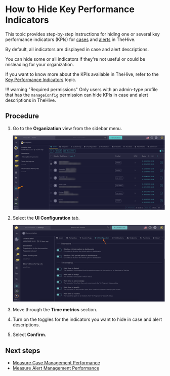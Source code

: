 # How to Hide Key Performance Indicators

<!-- md:version 5.4 -->

This topic provides step-by-step instructions for hiding one or several key performance indicators (KPIs) for [cases](../analyst-corner/cases/about-cases.md) and [alerts](../analyst-corner/alerts/about-alerts.md) in TheHive.

By default, all indicators are displayed in case and alert descriptions. 

You can hide some or all indicators if they're not useful or could be misleading for your organization.

If you want to know more about the KPIs available in TheHive, refer to the [Key Performance Indicators](key-performance-indicators.md) topic.

!!! warning "Required permissions"
    Only users with an admin-type profile that has the `manageConfig` permission can hide KPIs in case and alert descriptions in TheHive.

<h2>Procedure</h2>

1. Go to the **Organization** view from the sidebar menu.

    ![Organization view](../../images/user-guides/organization/configure-organization/organization-view.png)

2. Select the **UI Configuration** tab.

    ![UI configuration](../../images/user-guides/organization/configure-organization/manage-ui-configuration/organization-view-ui-configuration.png)

3. Move through the **Time metrics** section.

4. Turn on the toggles for the indicators you want to hide in case and alert descriptions.

5. Select **Confirm**.

<h2>Next steps</h2>

* [Measure Case Management Performance](measure-case-management-performance.md)
* [Measure Alert Management Performance](measure-alert-management-performance.md)